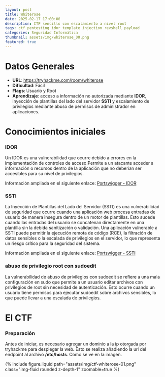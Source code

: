 ```yaml
---
layout: post
title: Whiterose
date: 2025-02-17 17:00:00
description: CTF sencillo con escalamiento a nivel root
tags: ctf pentesting idor template injection revshell payload
categories: Seguridad Informática
thumbnail: assets/img/whiterose_00.png
featured: true
---
```


# **Datos Generales**
- **URL**: https://tryhackme.com/room/whiterose
- **Dificultad**: Fácil
- **Flags**: Usuario y Root
- **Aprendizaje**: acceso a información no autorizada mediante **IDOR**, inyección de plantillas del lado del servidor **SSTI** y escalamiento de privilegios mediante abuso de permisos de administrador en aplicaciones.


# **Conocimientos iniciales**
### IDOR
Un IDOR es una vulnerabilidad que ocurre debido a errores en la implementación de controles de acceso.Permite a un atacante acceder a información o recursos dentro de la aplicación que no deberían ser accesibles para su nivel de privilegios.

Información ampliada en el siguiente enlace: <a href="https://portswigger.net/web-security/access-control/idor" target="_blank">Portswigger - IDOR</a>

### SSTI
La Inyección de Plantillas del Lado del Servidor (SSTI) es una vulnerabilidad de seguridad que ocurre cuando una aplicación web procesa entradas de usuario de manera insegura dentro de un motor de plantillas. Esto sucede cuando las entradas del usuario se concatenan directamente en una plantilla sin la debida sanitización o validación. Una aplicación vulnerable a SSTI puede permitir la ejecución remota de código (RCE), la filtración de datos sensibles o la escalada de privilegios en el servidor, lo que representa un riesgo crítico para la seguridad del sistema.


Información ampliada en el siguiente enlace: <a href="https://portswigger.net/web-security/server-side-template-injection" target="_blank">Portswigger - SSTI</a>

### abuso de privilegio root con sudoedit
La vulnerabilidad de abuso de privilegios con sudoedit se refiere a una mala configuración en sudo que permite a un usuario editar archivos con privilegios de root sin necesidad de autenticación. Esto ocurre cuando un usuario tiene permisos para ejecutar sudoedit sobre archivos sensibles, lo que puede llevar a una escalada de privilegios. 

# **El CTF** 
### Preparación
Antes de iniciar, es necesario agregar un dominio a la ip otorgada por tryhackme para desplegar la web. Esto se realiza añadiendo la url del endpoint al archivo **/etc/hosts**. Como se ve en la imagen.

<div class="row mt-3">
    <div class="col-sm mt-3 mt-md-0">
        {% include figure.liquid path="assets/img/ctf-whiterose-01.png" class="img-fluid rounded z-depth-1" zoomable=true %}
    </div>
</div>
